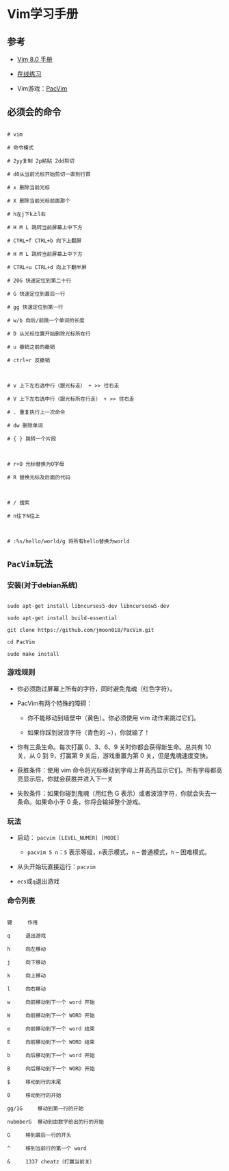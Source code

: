 # Vim学习手册

## 参考
* [Vim 8.0 手册](http://vimcdoc.sourceforge.net/doc/)
* [在线练习](https://www.openvim.com/)
* Vim游戏：[PacVim](https://github.com/jmoon018/PacVim)

## 必须会的命令

```
# vim
# 命令模式
# 2yy复制 2p粘贴 2dd剪切 
# d0从当前光标开始剪切一直到行首
# x 删除当前光标
# X 删除当前光标前面那个
# h左j下k上l右
# H M L 跳转当前屏幕上中下方
# CTRL+f CTRL+b 向下上翻屏
# H M L 跳转当前屏幕上中下方
# CTRL+u CTRL+d 向上下翻半屏
# 20G 快速定位到第二十行
# G 快速定位到最后一行
# gg 快速定位到第一行
# w/b 向后/前跳一个单词的长度
# D 从光标位置开始删除光标所在行
# u 撤销之前的撤销
# ctrl+r 反撤销

# v 上下左右选中行（跟光标走） + >> 往右走
# V 上下左右选中行（跟光标所在行走） + >> 往右走
# . 重复执行上一次命令
# dw 删除单词
# { } 跳转一个片段

# r+O 光标替换为O字母
# R 替换光标及后面的代码

# / 搜索
# n往下N往上

# :%s/hello/world/g 将所有hello替换为world
```

## `PacVim`玩法
### 安装(对于debian系统)

```
sudo apt-get install libncurses5-dev libncursesw5-dev
sudo apt-get install build-essential
git clone https://github.com/jmoon018/PacVim.git
cd PacVim
sudo make install
```
### 游戏规则
* 你必须跑过屏幕上所有的字符，同时避免鬼魂（红色字符）。
* PacVim有两个特殊的障碍：
    * 你不能移动到墙壁中（黄色）。你必须使用 vim 动作来跳过它们。
    * 如果你踩到波浪字符（青色的 ~），你就输了！
* 你有三条生命。每次打赢 0、3、6、9 关时你都会获得新生命。总共有 10 关，从 0 到 9，打赢第 9 关后，游戏重置为第 0 关，但是鬼魂速度变快。
* 获胜条件：使用 vim 命令将光标移动到字母上并高亮显示它们。所有字母都高亮显示后，你就会获胜并进入下一关
* 失败条件：如果你碰到鬼魂（用红色 G 表示）或者波浪字符，你就会失去一条命。如果命小于 0 条，你将会输掉整个游戏。

### 玩法
* 启动： `pacvim [LEVEL_NUMER] [MODE]`
    *  `pacvim 5 n`：`5` 表示等级，`n`表示模式，`n` – 普通模式，`h` – 困难模式。
* 从头开始玩直接运行：`pacvim`
* `ecs`或`q`退出游戏

### 命令列表
```
键	  作用
q	  退出游戏
h	  向左移动
j	  向下移动
k	  向上移动
l	  向右移动
w	  向前移动到下一个 word 开始
W	  向前移动到下一个 WORD 开始
e	  向前移动到下一个 word 结束
E	  向前移动到下一个 WORD 结束
b	  向后移动到下一个 word 开始
B	  向后移动到下一个 WORD 开始
$	  移动到行的末尾
0	  移动到行的开始
gg/1G	  移动到第一行的开始
nubmberG  移动到由数字给出的行的开始
G	  移到最后一行的开头
^	  移到当前行的第一个 word
&	  1337 cheatz（打赢当前关）
```
